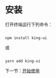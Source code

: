 # 安装




打开终端运行下列命令：




```

npm install king-ui

```




或




```

yarn add king-ui

```




下一节：[开始使用](#/doc/get-started)
